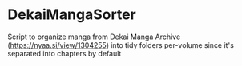 # DekaiMangaSorter
Script to organize manga from Dekai Manga Archive (https://nyaa.si/view/1304255) into tidy folders per-volume since it's separated into chapters by default
